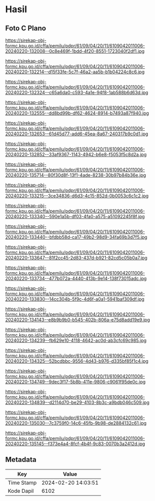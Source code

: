 # Hasil

## Foto C Plano

https://sirekap-obj-formc.kpu.go.id/cffa/pemilu/pdpr/61/09/04/20/11/6109042011006-20240220-132008--0c8e469f-1bdd-4f20-8551-1723040f2df1.jpg

https://sirekap-obj-formc.kpu.go.id/cffa/pemilu/pdpr/61/09/04/20/11/6109042011006-20240220-132214--d15f33fe-5c7f-46a2-aa5b-b1b04224c8c6.jpg

https://sirekap-obj-formc.kpu.go.id/cffa/pemilu/pdpr/61/09/04/20/11/6109042011006-20240220-132324--c65a6da0-c593-4a1e-94f8-1ab588b6d63d.jpg

https://sirekap-obj-formc.kpu.go.id/cffa/pemilu/pdpr/61/09/04/20/11/6109042011006-20240220-132555--dd8bd99b-df62-4624-8914-b7493a87f940.jpg

https://sirekap-obj-formc.kpu.go.id/cffa/pemilu/pdpr/61/09/04/20/11/6109042011006-20240220-132653--61d45d77-add6-45ea-8a67-240317b9c0d1.jpg

https://sirekap-obj-formc.kpu.go.id/cffa/pemilu/pdpr/61/09/04/20/11/6109042011006-20240220-132852--33af9367-1143-4942-b6e8-f5053f5c8d2a.jpg

https://sirekap-obj-formc.kpu.go.id/cffa/pemilu/pdpr/61/09/04/20/11/6109042011006-20240220-135714--80f30d8f-13f1-4ade-8238-30b97b84b36e.jpg

https://sirekap-obj-formc.kpu.go.id/cffa/pemilu/pdpr/61/09/04/20/11/6109042011006-20240220-133215--3ce34836-d6d3-4c15-852d-0b0053c6c1c2.jpg

https://sirekap-obj-formc.kpu.go.id/cffa/pemilu/pdpr/61/09/04/20/11/6109042011006-20240220-133340--590e1a5b-df03-4fa0-a575-a51092245f8f.jpg

https://sirekap-obj-formc.kpu.go.id/cffa/pemilu/pdpr/61/09/04/20/11/6109042011006-20240220-133440--bfdbb58d-ca17-49b2-98d9-34fa69b3d7f5.jpg

https://sirekap-obj-formc.kpu.go.id/cffa/pemilu/pdpr/61/09/04/20/11/6109042011006-20240220-133647--81f2cc45-2d83-437d-b921-82cd5c05b0a7.jpg

https://sirekap-obj-formc.kpu.go.id/cffa/pemilu/pdpr/61/09/04/20/11/6109042011006-20240220-133734--477b072a-4440-413b-9e14-138f73015adc.jpg

https://sirekap-obj-formc.kpu.go.id/cffa/pemilu/pdpr/61/09/04/20/11/6109042011006-20240220-133830--14cc304b-5f9c-4d6f-a0a1-5941baf309df.jpg

https://sirekap-obj-formc.kpu.go.id/cffa/pemilu/pdpr/61/09/04/20/11/6109042011006-20240220-134143--e8b9b9b0-b545-402b-806a-e75d8add19e9.jpg

https://sirekap-obj-formc.kpu.go.id/cffa/pemilu/pdpr/61/09/04/20/11/6109042011006-20240220-134239--fb629e10-4118-4642-ac0d-ab3cfc69c985.jpg

https://sirekap-obj-formc.kpu.go.id/cffa/pemilu/pdpr/61/09/04/20/11/6109042011006-20240220-134325--52bcdbbc-9556-4d43-b976-d335bf85f1c4.jpg

https://sirekap-obj-formc.kpu.go.id/cffa/pemilu/pdpr/61/09/04/20/11/6109042011006-20240220-134749--9dec3f17-5b8b-411e-9806-c9061f95de0c.jpg

https://sirekap-obj-formc.kpu.go.id/cffa/pemilu/pdpr/61/09/04/20/11/6109042011006-20240220-134839--d2114d70-be29-4103-8b3c-a9bdb046c509.jpg

https://sirekap-obj-formc.kpu.go.id/cffa/pemilu/pdpr/61/09/04/20/11/6109042011006-20240220-135030--7c3759f0-14c6-45fb-9b98-de2884132c61.jpg

https://sirekap-obj-formc.kpu.go.id/cffa/pemilu/pdpr/61/09/04/20/11/6109042011006-20240220-135145--f373e4a4-8fcf-4b4f-9c83-0070b3a2412d.jpg


## Metadata

| Key        | Value               |
| ---------- | ------------------- |
| Time Stamp | 2024-02-20 14:03:51 |
| Kode Dapil | 6102                |




